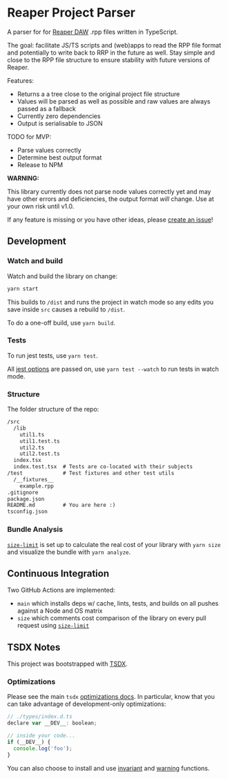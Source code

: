 # Reaper Project Parser

A parser for for [Reaper DAW](https://www.reaper.fm/) .rpp files written in TypeScript.

The goal: facilitate JS/TS scripts and (web)apps to read the RPP file format and potentially to write back to RRP in the future as well. Stay simple and close to the RPP file structure to ensure stability with future versions of Reaper.

Features:

- Returns a a tree close to the original project file structure
- Values will be parsed as well as possible and raw values are always passed as a fallback
- Currently zero dependencies
- Output is serialisable to JSON

TODO for MVP:

- Parse values correctly
- Determine best output format
- Release to NPM

**WARNING:**

This library currently does not parse node values correctly yet and may have other errors and deficiencies, the output format _will_ change. Use at your own risk until v1.0.

If any feature is missing or you have other ideas, please [create an issue](https://github.com/GriffinSauce/reaper-project-parser/issues)!

## Development

### Watch and build

Watch and build the library on change:

```bash
yarn start
```

This builds to `/dist` and runs the project in watch mode so any edits you save inside `src` causes a rebuild to `/dist`.

To do a one-off build, use `yarn build`.

### Tests

To run jest tests, use `yarn test`.

All [jest options](https://jestjs.io/docs/en/cli) are passed on, use `yarn test --watch` to run tests in watch mode.

### Structure

The folder structure of the repo:

```txt
/src
  /lib
    util1.ts
    util1.test.ts
    util2.ts
    util2.test.ts
  index.tsx
  index.test.tsx  # Tests are co-located with their subjects
/test             # Test fixtures and other test utils
  /__fixtures__
    example.rpp
.gitignore
package.json
README.md         # You are here :)
tsconfig.json
```

### Bundle Analysis

[`size-limit`](https://github.com/ai/size-limit) is set up to calculate the real cost of your library with `yarn size` and visualize the bundle with `yarn analyze`.

## Continuous Integration

Two GitHub Actions are implemented:

- `main` which installs deps w/ cache, lints, tests, and builds on all pushes against a Node and OS matrix
- `size` which comments cost comparison of the library on every pull request using [`size-limit`](https://github.com/ai/size-limit)

## TSDX Notes

This project was bootstrapped with [TSDX](https://github.com/jaredpalmer/tsdx).

### Optimizations

Please see the main `tsdx` [optimizations docs](https://github.com/palmerhq/tsdx#optimizations). In particular, know that you can take advantage of development-only optimizations:

```js
// ./types/index.d.ts
declare var __DEV__: boolean;

// inside your code...
if (__DEV__) {
  console.log('foo');
}
```

You can also choose to install and use [invariant](https://github.com/palmerhq/tsdx#invariant) and [warning](https://github.com/palmerhq/tsdx#warning) functions.
